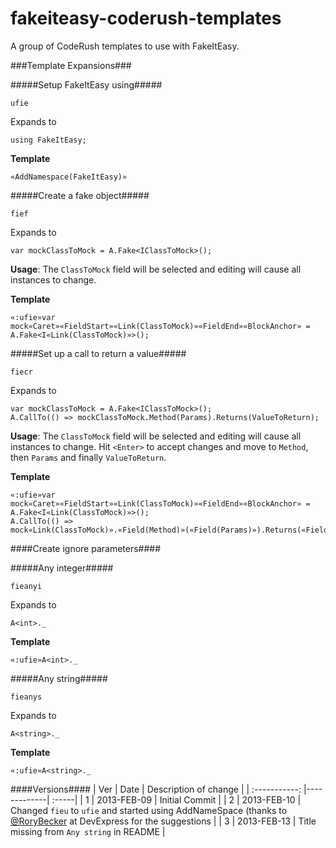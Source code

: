 fakeiteasy-coderush-templates
=============================

A group of CodeRush templates to use with FakeItEasy.

###Template Expansions###

#####Setup FakeItEasy using#####

`ufie`

Expands to

```
using FakeItEasy;
```

**Template**

```
«AddNamespace(FakeItEasy)»
```

#####Create a fake object#####

`fief`

Expands to

```
var mockClassToMock = A.Fake<IClassToMock>();```

**Usage**: The `ClassToMock` field will be selected and editing will cause all instances to change. 

**Template**  

```
«:ufie»var mock«Caret»«FieldStart»«Link(ClassToMock)»«FieldEnd»«BlockAnchor» = A.Fake<I«Link(ClassToMock)»>();
```

#####Set up a call to return a value#####

`fiecr`

Expands to

```
var mockClassToMock = A.Fake<IClassToMock>();A.CallTo(() => mockClassToMock.Method(Params).Returns(ValueToReturn);
```

**Usage**: The `ClassToMock` field will be selected and editing will cause all instances to change. Hit `<Enter>` to accept changes and move to `Method`, then `Params` and finally `ValueToReturn`. 

**Template** 

```
«:ufie»var mock«Caret»«FieldStart»«Link(ClassToMock)»«FieldEnd»«BlockAnchor» = A.Fake<I«Link(ClassToMock)»>();
A.CallTo(() => mock«Link(ClassToMock)».«Field(Method)»(«Field(Params)»).Returns(«Field(ValueToReturn)»);
```

####Create ignore parameters####

#####Any integer#####

`fieanyi`

Expands to

```
A<int>._
```

**Template**

```
«:ufie»A<int>._
```
#####Any string#####

`fieanys`

Expands to

```
A<string>._
```

**Template**

```
«:ufie»A<string>._
```

####Versions####
| Ver        | Date           | Description of change  |
| :-----------: |-------------| :-----|
| 1      | 2013-FEB-09 | Initial Commit |
| 2      | 2013-FEB-10 | Changed `fieu` to `ufie` and started using AddNameSpace (thanks to [@RoryBecker](http://twitter.com/RoryBecker) at DevExpress for the suggestions |
| 3      | 2013-FEB-13 | Title missing from `Any string` in README |
